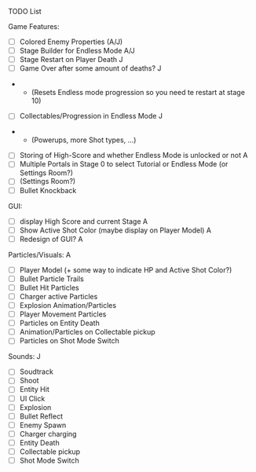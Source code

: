 TODO List

Game Features:

- [ ] Colored Enemy Properties      (A/J)
- [ ] Stage Builder for Endless Mode        A/J
- [ ] Stage Restart on Player Death         J
- [ ] Game Over after some amount of deaths?        J
- - (Resets Endless mode progression so you need te restart at stage 10)
- [ ] Collectables/Progression in Endless Mode      J
- - (Powerups, more Shot types, ...)
- [ ] Storing of High-Score and whether Endless Mode is unlocked or not     A
- [ ] Multiple Portals in Stage 0 to select Tutorial or Endless Mode (or Settings Room?)
- [ ] (Settings Room?)
- [ ] Bullet Knockback

GUI:

- [ ] display High Score and current Stage      A
- [ ] Show Active Shot Color (maybe display on Player Model)    A
- [ ] Redesign of GUI?      A

Particles/Visuals: A

- [ ] Player Model (+ some way to indicate HP and Active Shot Color?)
- [ ] Bullet Particle Trails
- [ ] Bullet Hit Particles
- [ ] Charger active Particles
- [ ] Explosion Animation/Particles
- [ ] Player Movement Particles
- [ ] Particles on Entity Death
- [ ] Animation/Particles on Collectable pickup
- [ ] Particles on Shot Mode Switch

Sounds:     J

- [ ] Soudtrack
- [ ] Shoot
- [ ] Entity Hit
- [ ] UI Click
- [ ] Explosion
- [ ] Bullet Reflect
- [ ] Enemy Spawn
- [ ] Charger charging
- [ ] Entity Death
- [ ] Collectable pickup
- [ ] Shot Mode Switch
